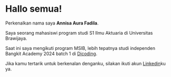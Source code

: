 # Hallo semua! 

Perkenalkan nama saya **Annisa Aura Fadila**.<br>

Saya seorang mahasiswi program studi S1 Ilmu Aktuaria di Universitas Brawijaya.<br>

Saat ini saya mengikuti program MSIB, lebih tepatnya studi independen Bangkit Academy 2024 batch 1 di [Dicoding](https://www.dicoding.com/).<br>

Jika kamu tertarik untuk berkenalan denganku, silakan ikuti akun [Linkedin](https://www.linkedin.com/in/annisa-aura-fadila-64ba95220/)ku ya.
